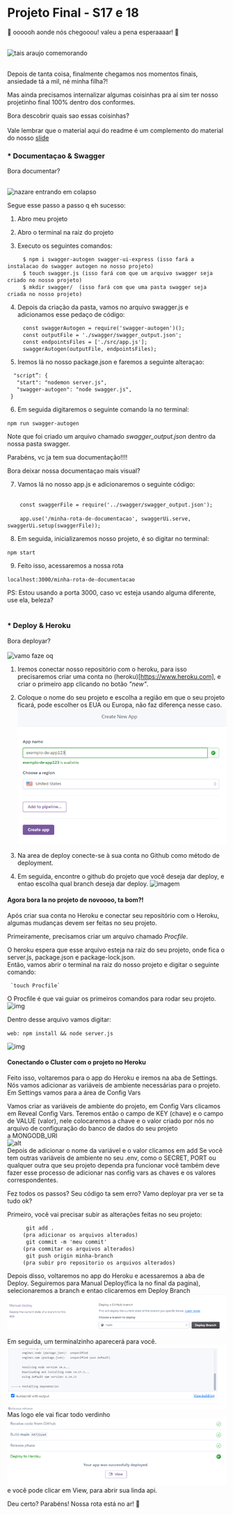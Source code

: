 # Projeto Final - S17 e 18 <br> 

🎵  oooooh aonde nós chegooou! valeu a pena esperaaaar! 🎵 <br> <br>

![tais araujo comemorando](https://media.giphy.com/media/5Tfe4Tlizrc07bsSCj/giphy.gif) <br> <br>

Depois de tanta coisa, finalmente chegamos nos momentos finais, ansiedade tá a mil, né minha filha?! 

Mas ainda precisamos internalizar algumas coisinhas pra aí sim ter nosso projetinho final 100% dentro dos conformes. <br>

Bora descobrir quais sao essas coisinhas? <br> <br> Vale lembrar que o material aqui do readme é um complemento do material do nosso [slide](https://github.com/reprograma/On16-TodasEmTech-S17-S18-ProjetoLivre/blob/main/material/PROJETO-FINAL.pdf)

### * Documentaçao & Swagger

Bora documentar? <br> <br>

![nazare entrando em colapso](https://media.giphy.com/media/8rtbZnQ5yH2XtKHB3q/giphy.gif)

Segue esse passo a passo q eh sucesso:

1. Abro meu projeto

2. Abro o terminal na raiz do projeto

3. Executo os seguintes comandos:
```
     $ npm i swagger-autogen swagger-ui-express (isso fará a instalacao do swagger autogen no nosso projeto)
     $ touch swagger.js (isso fará com que um arquivo swagger seja criado no nosso projeto)
     $ mkdir swagger/  (isso fará com que uma pasta swagger seja criada no nosso projeto)
```

4. Depois da criação da pasta, vamos no arquivo swagger.js e adicionamos esse pedaço de código: <br>

```
     const swaggerAutogen = require('swagger-autogen')();
     const outputFile = './swagger/swagger_output.json';
     const endpointsFiles = ['./src/app.js'];
     swaggerAutogen(outputFile, endpointsFiles);
```
5. Iremos lá no nosso package.json e faremos a seguinte alteraçao:
```
  "script”: {
   "start": "nodemon server.js",
   "swagger-autogen": "node swagger.js",
 }
 ```

6. Em seguida digitaremos o seguinte comando la no terminal:

`npm run swagger-autogen`

Note que foi criado um arquivo chamado _swagger_output.json_ dentro da nossa pasta swagger. <br>

Parabéns, vc ja tem sua documentação!!!! <br>

Bora deixar nossa documentaçao mais visual? <br>

7. Vamos lá no nosso app.js e adicionaremos o seguinte código: <br>

``` const swaggerUi = require('swagger-ui-express');

    const swaggerFile = require('../swagger/swagger_output.json');

    app.use('/minha-rota-de-documentacao', swaggerUi.serve, swaggerUi.setup(swaggerFile));
```

8. Em seguida, inicializaremos nosso projeto, é so digitar no terminal: <br>

`npm start`

9. Feito isso, acessaremos a nossa rota  <br>

`localhost:3000/minha-rota-de-documentacao` <br>

PS: Estou usando a porta 3000, caso vc esteja usando alguma diferente, use ela, beleza? <br> <br>


### * Deploy & Heroku <br>
Bora deployar? <br> <br>
![vamo faze oq](https://media.giphy.com/media/TidHfACqQif3q/giphy.gif) <br>
1. Iremos conectar nosso repositório com o heroku, para isso precisaremos criar uma conta no (heroku)[https://www.heroku.com],
e criar o primeiro app clicando no botão _"new"_.

2. Coloque o nome do seu projeto e escolha a região em que o seu projeto ficará, pode escolher os EUA ou Europa, não faz diferença nesse caso. <br>
![imagem](https://raw.githubusercontent.com/analuizasampaio/on12-s18-deploy-projeto-final/main/imagens_tutorial/Untitled%202.png)

3. Na area de deploy conecte-se à sua conta no Github como método de deployment.

4. Em seguida, encontre o github do projeto que você deseja dar deploy, e entao escolha qual branch deseja dar deploy.
![imagem](https://raw.githubusercontent.com/reprograma/On16-TodasEmTech-S17-S18-ProjetoLivre/main/material/reponame.png)

#### Agora bora la no projeto de novoooo, ta bom?! 

Após criar sua conta no Heroku e conectar seu repositório com o Heroku, algumas mudanças devem ser feitas no seu projeto. <br>

Primeiramente, precisamos criar um arquivo chamado _Procfile_. 

O heroku espera que esse arquivo esteja na raiz do seu projeto, onde fica o server.js, package.json e package-lock.json. <br>
Então, vamos abrir o terminal na raiz do nosso projeto e digitar o seguinte comando:

     `touch Procfile`

O Procfile é que vai guiar os primeiros comandos para rodar seu projeto. <br>
![img](https://raw.githubusercontent.com/reprograma/On16-TodasEmTech-S17-S18-ProjetoLivre/main/material/procfile.png) <br>

Dentro desse arquivo vamos digitar:

 `web: npm install && node server.js` <br>
 
 ![img](https://raw.githubusercontent.com/reprograma/On16-TodasEmTech-S17-S18-ProjetoLivre/main/material/procfileinside.png) <br>

#### Conectando o Cluster com o projeto no Heroku

Feito isso, voltaremos para o app do Heroku e iremos na aba de Settings. 
Nós vamos adicionar as variáveis de ambiente necessárias para o projeto. 
Em Settings vamos para a área de Config Vars <br>

Vamos criar as variáveis de ambiente do projeto, em Config Vars clicamos em Reveal Config Vars. 
Teremos então o campo de KEY (chave) e o campo de VALUE (valor), nele colocaremos a chave e o valor criado por nós no arquivo de configuração do banco de dados do seu projeto a MONGODB_URI <br>
![alt](https://raw.githubusercontent.com/reprograma/On16-TodasEmTech-S17-S18-ProjetoLivre/main/material/configvar.png) <br>
Depois de adicionar o nome da variável e o valor clicamos em add
Se você tem outras variáveis de ambiente no seu .env, como o SECRET, PORT ou qualquer outra que seu projeto dependa pra funcionar você também deve fazer esse processo de adicionar nas config vars as chaves e os valores correspondentes.

Fez todos os passos? Seu código ta sem erro?
Vamo deployar pra ver se ta tudo ok? 

Primeiro, você vai precisar subir as alterações feitas no seu projeto:

          git add .
         (pra adicionar os arquivos alterados)
          git commit -m 'meu commit'
         (pra commitar os arquivos alterados)
          git push origin minha-branch
         (pra subir pro repositorio os arquivos alterados)

Depois disso, voltaremos no app do Heroku e acessaremos a aba de Deploy. Seguiremos para Manual Deploy(fica la no final da pagina), selecionaremos a branch e entao clicaremos em Deploy Branch <br>
![alt](https://raw.githubusercontent.com/analuizasampaio/on12-s18-deploy-projeto-final/main/imagens_tutorial/Untitled%207.png) <br>

Em seguida, um terminalzinho aparecerá para você. <br>
![alt](https://github.com/analuizasampaio/on12-s18-deploy-projeto-final/raw/main/imagens_tutorial/Untitled%208.png) <br>
Mas logo ele vai ficar todo verdinho <br> ![alt](https://github.com/analuizasampaio/on12-s18-deploy-projeto-final/raw/main/imagens_tutorial/Untitled%209.png) <br> e você pode clicar em View, para abrir sua linda api. <br>


Deu certo? Parabéns! Nossa rota está no ar! 🎊
